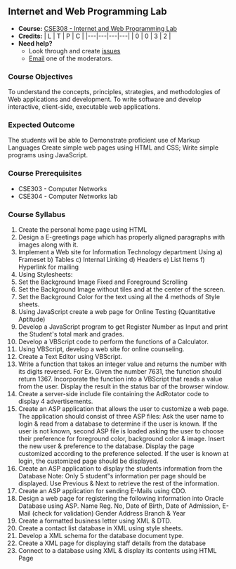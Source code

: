 ## Internet and Web Programming Lab 

* **Course:** [CSE308 - Internet and Web Programming Lab](http://github.com/VIT-OCW/CSE308)
* **Credits:**
	| L | T | P | C |
	|---|---|---|---|
	| 0 | 0 | 3 | 2 |
* **Need help?**
   * Look through and create [issues](https://github.com/VIT-OCW/CSE308/issues)
   * [Email](mailto:karthikb351@gmail.com) one of the moderators.

### Course Objectives
To understand the concepts, principles, strategies, and methodologies of Web applications and
development.
To write software and develop interactive, client-side, executable web applications.

### Expected Outcome
The students will be able to
Demonstrate proficient use of Markup Languages
Create simple web pages using HTML and CSS;
Write simple programs using JavaScript.

### Course Prerequisites
* CSE303 - Computer Networks
* CSE304 - Computer Networks lab

### Course Syllabus
1. Create the personal home page using HTML
2. Design a E-greetings page which has properly aligned paragraphs with images along with it.
3. Implement a Web site for Information Technology department Using
  a) Frameset
  b) Tables
  c) Internal Linking
  d) Headers
  e) List Items
  f) Hyperlink for mailing
4. Using Stylesheets:
  1. Set the Background Image Fixed and Foreground Scrolling
  2. Set the Background Image without tiles and at the center of the screen.
  3. Set the Background Color for the text using all the 4 methods of Style sheets.
5. Using JavaScript create a web page for Online Testing (Quantitative Aptitude)
6. Develop a JavaScript program to get Register Number as Input and print the Student's total mark
and grades.
7. Develop a VBScript code to perform the functions of a Calculator.
8. Using VBScript, develop a web site for online counseling.
9. Create a Text Editor using VBScript.
10. Write a function that takes an integer value and returns the number with its digits reversed. For
  Ex. Given the number 7631, the function should return 1367. Incorporate the function into a VBScript that reads a value from the user. Display the result in the status bar of the browser window.
11. Create a server-side include file containing the AdRotator code to display 4 advertisements.
12. Create an ASP application that allows the user to customize a web page. The application should consist of three ASP files:
Ask the user name to login & read from a database to determine if the user is known. If the user is not known, second ASP file is loaded asking the user to choose their preference for foreground color, background color & image. Insert the new user & preference to the database. Display the page customized according to the preference selected. If the user is known at login, the customized page should be displayed.
13. Create an ASP application to display the students information from the Database
  Note: Only 5 student‟s information per page should be displayed. Use Previous & Next to retrieve the rest of the information.
14. Create an ASP application for sending E-Mails using CDO.
15. Design a web page for registering the following information into Oracle Database using ASP.
Name
Reg. No, Date of Birth, Date of Admission, E-Mail (check for validation)
Gender
Address
Branch & Year
16. Create a formatted business letter using XML & DTD.
17. Create a contact list database in XML using style sheets.
18. Develop a XML schema for the database document type.
19. Create a XML page for displaying staff details from the database
20. Connect to a database using XML & display its contents using HTML Page